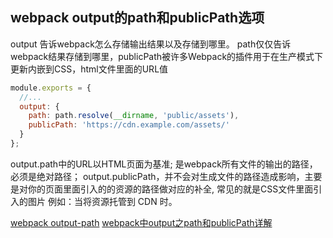 ## webpack output的path和publicPath选项

output 告诉webpack怎么存储输出结果以及存储到哪里。
path仅仅告诉webpack结果存储到哪里，publicPath被许多Webpack的插件用于在生产模式下更新内嵌到CSS，html文件里面的URL值
```js
module.exports = {
  //...
  output: {
    path: path.resolve(__dirname, 'public/assets'),
    publicPath: 'https://cdn.example.com/assets/'
  }
};
```
output.path中的URL以HTML页面为基准; 是webpack所有文件的输出的路径，必须是绝对路径；
output.publicPath，并不会对生成文件的路径造成影响，主要是对你的页面里面引入的的资源的路径做对应的补全, 常见的就是CSS文件里面引入的图片 例如：当将资源托管到 CDN 时。

[webpack output-path](https://webpack.docschina.org/configuration/output/#output-path)
[webpack中output之path和publicPath详解](https://blog.csdn.net/qq_39207948/article/details/80631435)